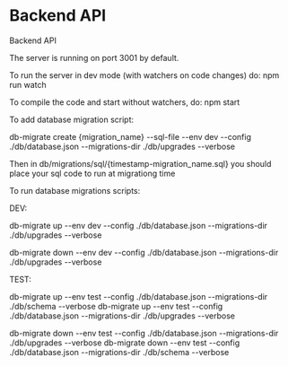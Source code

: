 # Backend API

Backend API

The server is running on port 3001 by default.

To run the server in dev mode (with watchers on code changes) do: npm run watch

To compile the code and start without watchers, do: npm start

To add database migration script:

db-migrate create {migration_name} --sql-file --env dev --config ./db/database.json --migrations-dir ./db/upgrades --verbose

Then in db/migrations/sql/{timestamp-migration_name.sql} you should place your sql code to run at migrationg time


To run database migrations scripts:

DEV:

db-migrate up --env dev --config ./db/database.json --migrations-dir ./db/upgrades --verbose

db-migrate down --env dev --config ./db/database.json --migrations-dir ./db/upgrades --verbose


TEST:

db-migrate up --env test --config ./db/database.json --migrations-dir ./db/schema --verbose
db-migrate up --env test --config ./db/database.json --migrations-dir ./db/upgrades --verbose

db-migrate down --env test --config ./db/database.json --migrations-dir ./db/upgrades --verbose
db-migrate down --env test --config ./db/database.json --migrations-dir ./db/schema --verbose